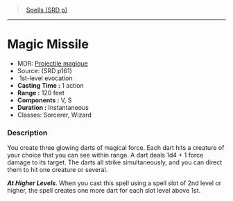 ﻿---
!SpellItem
Family: SpellVO
Level: 1
Type: evocation
CastingTime: 1 action
Range: 120 feet
Components: V, S
Duration: Instantaneous
Classes: Sorcerer, Wizard
Id: spells_vo.md#magic-missile
ParentLink: spells_vo.md#spells-srd-p
Name: Magic Missile
ParentName: Spells (SRD p)
NameLevel: 1
AltName: '[Projectile magique](hd_spells_projectile_magique.md)'
Source: (SRD p161)
Attributes:
  Name: Magic Missile
  Markdown: >+
    # <!--Name-->Magic Missile<!--/Name-->


    - MDR: <!--AltName-->[Projectile magique](hd_spells_projectile_magique.md)<!--/AltName-->

    - Source: <!--Source-->(SRD p161)<!--/Source-->

    -  <!--Level-->1<!--/Level-->st-level <!--Type-->evocation<!--/Type-->

    - **Casting Time :** <!--CastingTime-->1 action<!--/CastingTime-->

    - **Range :** <!--Range-->120 feet<!--/Range-->

    - **Components :** <!--Components-->V, S<!--/Components-->

    - **Duration :** <!--Duration-->Instantaneous<!--/Duration-->

    - Classes: <!--Classes-->Sorcerer, Wizard<!--/Classes-->


    ### Description


    You create three glowing darts of magical force. Each dart hits a creature of your choice that you can see within range. A dart deals 1d4 + 1 force damage to its target. The darts all strike simultaneously, and you can direct them to hit one creature or several.


    **_At Higher Levels_**. When you cast this spell using a spell slot of 2nd level or higher, the spell creates one more dart for each slot level above 1st.

  AltName: '[Projectile magique](hd_spells_projectile_magique.md)'
  Source: (SRD p161)
  Level: 1
  Type: evocation
  CastingTime: 1 action
  Range: 120 feet
  Components: V, S
  Duration: Instantaneous
  Classes: Sorcerer, Wizard
AttributesDictionary: >+
  Name: Magic Missile

  Markdown: >+

    # <!--Name-->Magic Missile<!--/Name-->





    - MDR: <!--AltName-->[Projectile magique](hd_spells_projectile_magique.md)<!--/AltName-->



    - Source: <!--Source-->(SRD p161)<!--/Source-->



    -  <!--Level-->1<!--/Level-->st-level <!--Type-->evocation<!--/Type-->



    - **Casting Time :** <!--CastingTime-->1 action<!--/CastingTime-->



    - **Range :** <!--Range-->120 feet<!--/Range-->



    - **Components :** <!--Components-->V, S<!--/Components-->



    - **Duration :** <!--Duration-->Instantaneous<!--/Duration-->



    - Classes: <!--Classes-->Sorcerer, Wizard<!--/Classes-->





    ### Description





    You create three glowing darts of magical force. Each dart hits a creature of your choice that you can see within range. A dart deals 1d4 + 1 force damage to its target. The darts all strike simultaneously, and you can direct them to hit one creature or several.





    **_At Higher Levels_**. When you cast this spell using a spell slot of 2nd level or higher, the spell creates one more dart for each slot level above 1st.



  AltName: '[Projectile magique](hd_spells_projectile_magique.md)'

  Source: (SRD p161)

  Level: 1

  Type: evocation

  CastingTime: 1 action

  Range: 120 feet

  Components: V, S

  Duration: Instantaneous

  Classes: Sorcerer, Wizard

---
> [Spells (SRD p)](srd_spells.md)

---

# Magic Missile

- MDR: [Projectile magique](hd_spells_projectile_magique.md)
- Source: (SRD p161)
-  1st-level evocation
- **Casting Time :** 1 action
- **Range :** 120 feet
- **Components :** V, S
- **Duration :** Instantaneous
- Classes: Sorcerer, Wizard

### Description

You create three glowing darts of magical force. Each dart hits a creature of your choice that you can see within range. A dart deals 1d4 + 1 force damage to its target. The darts all strike simultaneously, and you can direct them to hit one creature or several.

**_At Higher Levels_**. When you cast this spell using a spell slot of 2nd level or higher, the spell creates one more dart for each slot level above 1st.

